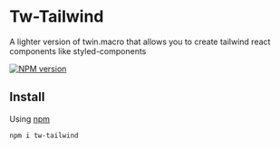 # Tw-Tailwind

A lighter version of twin.macro that allows you to create tailwind react components like styled-components

[![NPM version][npm-image]][npm-url]

[npm-image]: http://img.shields.io/npm/v/tw-tailwind.svg?style=flat-square
[npm-url]: https://www.npmjs.com/package/tw-tailwind

## Install

Using [npm](http://npmjs.org/package/tw-tailwind)

```bash
npm i tw-tailwind
```


